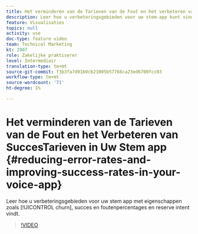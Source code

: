 ```yaml
---
title: Het verminderen van de Tarieven van de Fout en het verbeteren van SuccesTarieven in Uw Stem App
description: Leer hoe u verbeteringsgebieden voor uw stem-app kunt vinden met eigenschappen zoals kurn, succes, foutenpercentages en fallback intent.
feature: Visualisaties
topics: null
activity: use
doc-type: feature video
team: Technical Marketing
kt: 2907
role: Zakelijke praktiserer
level: Intermediair
translation-type: tm+mt
source-git-commit: f3b3fa7d91b0cb21005b57768ca23ed6700fcc03
workflow-type: tm+mt
source-wordcount: '71'
ht-degree: 1%

---
```



# Het verminderen van de Tarieven van de Fout en het Verbeteren van SuccesTarieven in Uw Stem app {#reducing-error-rates-and-improving-success-rates-in-your-voice-app}

Leer hoe u verbeteringsgebieden voor uw stem app met eigenschappen zoals [!UICONTROL churn], succes en foutenpercentages en reserve intent vindt.

>[!VIDEO](https://video.tv.adobe.com/v/27222/?quality=9)

